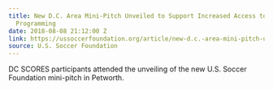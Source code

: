 ```yaml
---
title: New D.C. Area Mini-Pitch Unveiled to Support Increased Access to Youth Soccer
  Programming
date: 2018-08-08 21:12:00 Z
link: https://ussoccerfoundation.org/article/new-d.c.-area-mini-pitch-unveiled-to-support-increased-access-to-youth-soccer-programming
source: U.S. Soccer Foundation
---
```


DC SCORES participants attended the unveiling of the new U.S. Soccer Foundation mini-pitch in Petworth.